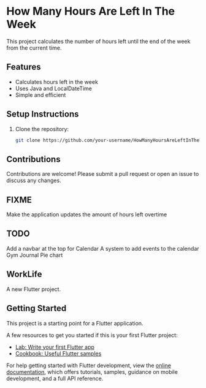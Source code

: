 # How Many Hours Are Left In The Week
This project calculates the number of hours left until the end of the week from the current time.

## Features
- Calculates hours left in the week
- Uses Java and LocalDateTime
- Simple and efficient

## Setup Instructions
1. Clone the repository:
   ```sh
   git clone https://github.com/your-username/HowManyHoursAreLeftInTheWeek.git
   ```

## Contributions
Contributions are welcome! Please submit a pull request or open an issue to discuss any changes.

## FIXME
Make the application updates the amount of hours left overtime

## TODO
Add a navbar at the top for
   Calendar
      A system to add events to the calendar
   Gym Journal
   Pie chart

## WorkLife
A new Flutter project.

## Getting Started
This project is a starting point for a Flutter application.

A few resources to get you started if this is your first Flutter project:

- [Lab: Write your first Flutter app](https://docs.flutter.dev/get-started/codelab)
- [Cookbook: Useful Flutter samples](https://docs.flutter.dev/cookbook)

For help getting started with Flutter development, view the
[online documentation](https://docs.flutter.dev/), which offers tutorials,
samples, guidance on mobile development, and a full API reference.
